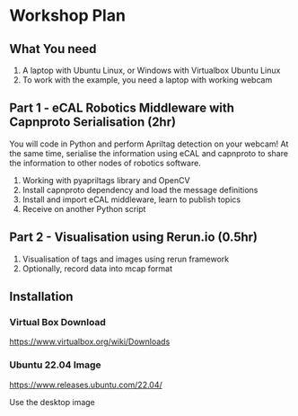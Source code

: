 # Workshop Plan
## What You need
1. A laptop with Ubuntu Linux, or Windows with Virtualbox Ubuntu Linux
2. To work with the example, you need a laptop with working webcam

## Part 1 - eCAL Robotics Middleware with Capnproto Serialisation (2hr)
You will code in Python and perform Apriltag detection on your webcam! At the same time, serialise the information using eCAL and capnproto to share the information to other nodes of robotics software.
1. Working with pyapriltags library and OpenCV
2. Install capnproto dependency and load the message definitions
3. Install and import eCAL middleware, learn to publish topics
4. Receive on another Python script

## Part 2 - Visualisation using Rerun.io (0.5hr)
1. Visualisation of tags and images using rerun framework
2. Optionally, record data into mcap format


## Installation

### Virtual Box Download

https://www.virtualbox.org/wiki/Downloads

### Ubuntu 22.04 Image

https://www.releases.ubuntu.com/22.04/

Use the desktop image


